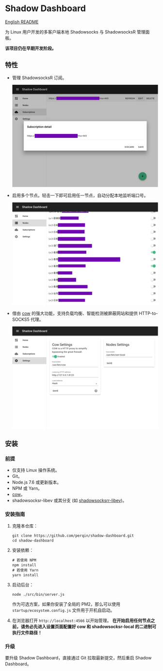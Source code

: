 # Shadow Dashboard

[English README](https://github.com/perqin/shadow-dashboard/blob/master/README.md)

为 Linux 用户开发的多客户端本地 Shadowsocks 与 ShadowsocksR 管理面板。

**该项目仍在早期开发阶段。**

## 特性

* 管理 ShadowsocksR 订阅。

   ![](screenshots/edit-subscription.png)

* 启用多个节点。轻击一下即可启用任一节点，自动分配本地监听端口号。

   ![](screenshots/nodes-marked.png)

* 借由 [cow](https://github.com/cyfdecyf/cow) 的强大功能，支持负载均衡、智能检测被屏蔽网站和提供 HTTP-to-SOCKS5 代理。

   ![](screenshots/settings.png)

## 安装

### 前提

* 仅支持 Linux 操作系统。
* Git。
* Node.js 7.6 或更新版本。
* NPM 或 Yarn。
* [cow](https://github.com/cyfdecyf/cow)。
* shadowsocksr-libev 或其分支 (如 [shadowsocksrr-libev](https://github.com/shadowsocksrr/shadowsocksr-libev))。

### 安装指南

1. 克隆本仓库：

   ```shell
   git clone https://github.com/perqin/shadow-dashboard.git
   cd shadow-dashboard
   ```

2. 安装依赖：

   ```shell
   # 若使用 NPM
   npm install
   # 若使用 Yarn
   yarn install
   ```

3. 启动后台：

   ```shell
   node ./src/bin/server.js
   ```

   作为可选方案，如果你安装了全局的 PM2，那么可以使用 `startup/ecosystem.config.js` 文件用于开机自启动。

4. 在浏览器打开 `http://localhost:4566` 以开始管理。 **在开始启用任何节点之前，请务必先进入设置页面配置好 cow 和 shadowsocksr-local 的二进制可执行文件路径！**

### 升级

要升级 Shadow Dashboard，直接通过 Git 拉取最新提交，然后重启 Shadow Dashboard。
